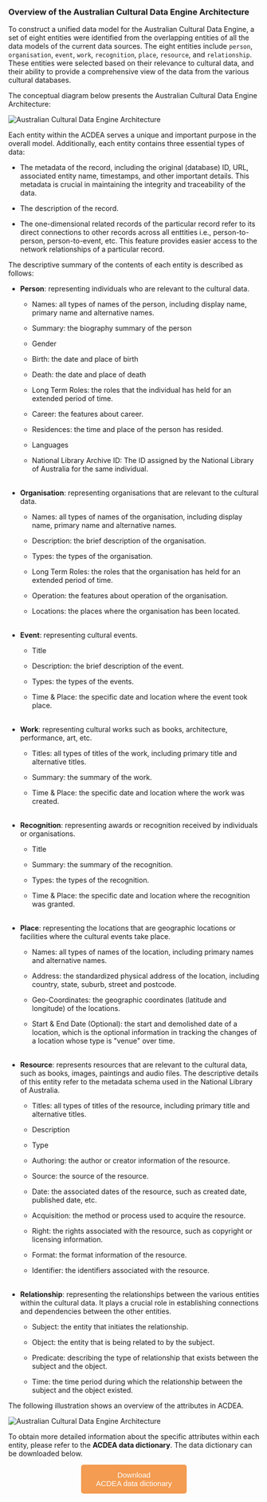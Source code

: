 ### Overview of the Australian Cultural Data Engine Architecture

To construct a unified data model for the Australian Cultural Data Engine, a set of eight entities were identified from the overlapping entities of all the data models of the current data sources. The eight entities include `person`, `organisation`, `event`, `work`, `recognition`, `place`, `resource`, and `relationship`. These entities were selected based on their relevance to cultural data, and their ability to provide a comprehensive view of the data from the various cultural databases.

The conceptual diagram below presents the Australian Cultural Data Engine Architecture:

![Australian Cultural Data Engine Architecture](./images/ivy_images/ACD-E_Architecture_General.png)

Each entity within the ACDEA serves a unique and important purpose in the overall model. Additionally, each entity contains three essential types of data:

* The metadata of the record, including the original (database) ID, URL, associated entity name, timestamps, and other important details. This metadata is crucial in maintaining the integrity and traceability of the data.

* The description of the record.

* The one-dimensional related records of the particular record refer to its direct connections to other records across all enttities i.e., person-to-person, person-to-event, etc. This feature provides easier access to the network relationships of a particular record.

The descriptive summary of the contents of each entity is described as follows:

- **Person**: representing individuals who are relevant to the cultural data. 
  
  - Names: all types of names of the person, including display name, primary name and alternative names.
  
  - Summary: the biography summary of the person
  
  - Gender
  
  - Birth: the date and place of birth
  
  - Death: the date and place of death
  
  - Long Term Roles: the roles that the individual has held for an extended period of time.
  
  - Career: the features about career.
  
  - Residences: the time and place of the person has resided.
  
  - Languages
  
  - National Library Archive ID: The ID assigned by the National Library of Australia for the same individual.
<br><br>

- **Organisation**: representing organisations that are relevant to the cultural data.
  
  - Names: all types of names of the organisation, including display name, primary name and alternative names.
  
  - Description: the brief description of the organisation.
  
  - Types: the types of the organisation.
  
  - Long Term Roles: the roles that the organisation has held for an extended period of time.
  
  - Operation: the features about operation of the organisation.
  
  - Locations: the places where the organisation has been located.
<br><br>

- **Event**: representing cultural events. 
  
  - Title
  
  - Description: the brief description of the event.
  
  - Types: the types of the events.
  
  - Time & Place: the specific date and location where the event took place.
<br><br>

- **Work**: representing cultural works such as books, architecture, performance, art, etc. 
  
  - Titles: all types of titles of the work, including primary title and alternative titles.
  
  - Summary: the summary of the work.
  
  - Time & Place: the specific date and location where the work was created.
<br><br>

- **Recognition**: representing awards or recognition received by individuals or organisations. 
  
  - Title
  
  - Summary: the summary of the recognition.
  
  - Types: the types of the recognition.
  
  - Time & Place: the specific date and location where the recognition was granted.
<br><br>

- **Place**: representing the locations that are geographic locations or facilities where the cultural events take place. 
  
  - Names: all types of names of the location, including primary names and alternative names.
  
  - Address: the standardized physical address of the location, including country, state, suburb, street and postcode.
  
  - Geo-Coordinates: the geographic coordinates (latitude and longitude) of the locations.
  
  - Start & End Date (Optional): the start and demolished date of a location, which is the optional information in tracking the changes of a location whose type is "venue" over time.
<br><br>

- **Resource**: represents resources that are relevant to the cultural data, such as books, images, paintings and audio files. The descriptive details of this entity refer to the metadata schema used in the National Library of Australia.
  
  - Titles: all types of titles of the resource, including primary title and alternative titles.
  
  - Description
  
  - Type
  
  - Authoring: the author or creator information of the resource.
  
  - Source: the source of the resource.
  
  - Date: the associated dates of the resource, such as created date, published date, etc.
  
  - Acquisition: the method or process used to acquire the resource.
  
  - Right: the rights associated with the resource, such as copyright or licensing information.
  
  - Format: the format information of the resource.
  
  - Identifier: the identifiers associated with the resource.
<br><br>

- **Relationship**: representing the relationships between the various entities within the cultural data. It plays a crucial role in establishing connections and dependencies between the other entities.
  
  - Subject: the entity that initiates the relationship.
  
  - Object: the entity that is being related to by the subject.
  
  - Predicate: describing the type of relationship that exists between the subject and the object.
  
  - Time: the time period during which the relationship between the subject and the object existed.

The following illustration shows an overview of the attributes in ACDEA.

![Australian Cultural Data Engine Architecture](./images/ivy_images/ACD-E_Architecture_Details.png)

To obtain more detailed information about the specific attributes within each entity, please refer to the **ACDEA data dictionary**. The data dictionary can be downloaded below. 

<!DOCTYPE html>
<html>
<head>
<meta name="viewport" content="width=device-width, initial-scale=1">
<!-- Add icon library -->
<link rel="stylesheet" href="https://cdnjs.cloudflare.com/ajax/libs/font-awesome/4.7.0/css/font-awesome.min.css">
<style>
.btn {
  background-color: #f39c52;
  border: none;
  color: white;
  padding: 12px 30px;
  cursor: pointer;
  font-size: 15px;
  border-radius: 5px; /* Make the button rounder */
}
</style>


</head>
<body>

<div style="text-align: center;">
	<button id="download-btn" class="btn"><i class="fa fa-download"></i> Download <br>ACDEA data dictionary</button>
</div>

</body>
</html>

<script src="https://cdn.jsdelivr.net/npm/filesaver.js"></script>
<script>
  // Define the URL of the CSV file
  const csvUrl = "https://raw.githubusercontent.com/acd-engine/jupyterbook/master/data dictionaries/ACDE_Data_Dictionary.xlsx";
  
  // Add a click event listener to the button
  document.getElementById("download-btn").addEventListener("click", () => {
    // Load the CSV file from the URL using an XMLHttpRequest
    const xhr = new XMLHttpRequest();
    xhr.open("GET", csvUrl);
    xhr.responseType = "blob";
    xhr.onload = () => {
      // Save the Blob as a file with the given name
      saveAs(xhr.response, "ACDE_Data_Dictionary.xlsx");
    };
    xhr.send();
  });
</script>

<style>
  a {
    color: #1ea5a6 !important;
  }
</style>